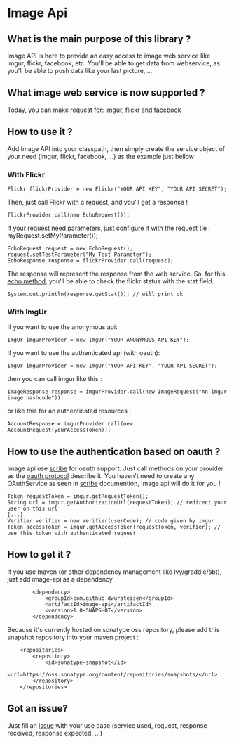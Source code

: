 Image Api
=========

What is the main purpose of this library ?
------------
Image API is here to provide an easy access to image web service like imgur, flickr, facebook, etc.
You'll be able to get data from webservice, as you'll be able to push data like your last picture, ...

What image web service is now supported ?
-----
Today, you can make request for: [imgur](http://api.imgur.com/), [flickr](http://www.flickr.com/services/api/) and
[facebook](https://developers.facebook.com/)

How to use it ?
---------------
Add Image API into your classpath, then simply create the service object of your need (imgur, flickr, facebook, ...)
as the example just bellow

### With Flickr
    Flickr flickrProvider = new Flickr("YOUR API KEY", "YOUR API SECRET");

Then, just call  Flickr with a request, and you'll get a response !

    flickrProvider.call(new EchoRequest());

If your request need parameters, just configure it with the request (ie : myRequest.setMyParameter());

    EchoRequest request = new EchoRequest();
    request.setTestParameter("My Test Parameter");
    EchoResponse response = flickrProvider.call(request);

The response will represent the response from the web service.
So, for this [echo method](http://www.flickr.com/services/api/flickr.test.echo.html), you'll be able to check
the flickr status with the stat field.

    System.out.println(response.getStat()); // will print ok

### With ImgUr
If you want to use the anonymous api:

    ImgUr imgurProvider = new ImgUr("YOUR ANONYMOUS API KEY");

If you want to use the authenticated api (with oauth):

    ImgUr imgurProvider = new ImgUr("YOUR API KEY", "YOUR API SECRET");

then you can call imgur like this :

    ImageResponse response = imgurProvider.call(new ImageRequest("An imgur image hashcode"));

or like this for an authenticated resources :

    AccountResponse = imgurProvider.call(new AccountRequest(yourAccessToken));

How to use the authentication based on oauth ?
--------
Image api use [scribe](https://github.com/fernandezpablo85/scribe-java) for oauth support.
Just call methods on your provider as the [oauth protocol](http://www.flickr.com/services/api/auth.oauth.html) describe it.
You haven't need to create any OAuthService as seen in [scribe](https://github.com/fernandezpablo85/scribe-java) documention, Image api will do it for you !

    Token requestToken = imgur.getRequestToken();
    String url = imgur.getAuthorizationUrl(requestToken); // redirect your user on this url
    [...]
    Verifier verifier = new Verifier(userCode); // code given by imgur
    Token accessToken = imgur.getAccessToken(requestToken, verifier); // use this token with authenticated request

How to get it ?
---------------
If you use maven (or other dependency management like ivy/graddle/sbt), just add image-api as a dependency

            <dependency>
                <groupId>com.github.dwursteisen</groupId>
                <artifactId>image-api</artifactId>
                <version>1.0-SNAPSHOT</version>
            </dependency>

Because it's currently hosted on sonatype oss repository, please add this snapshot repository into your maven project :

        <repositories>
            <repository>
                <id>sonatype-snapshot</id>
                <url>https://oss.sonatype.org/content/repositories/snapshots/</url>
            </repository>
        </repositories>



Got an issue?
--------------
Just fill an [issue](https://github.com/dwursteisen/imgur-API/issues) with your use case (service used, request, response received, response expected, ...)
